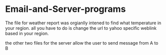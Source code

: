 # Email-and-Server-programs
The file for weather report was orgianlly intened to find what temperature in your region. all you have to do is 
change the url to yahoo specific weblink based in your region.

the other two files for the server allow the user to send message from A to B
